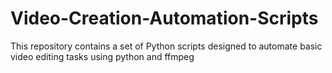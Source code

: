 # Video-Creation-Automation-Scripts
This repository contains a set of Python scripts designed to automate basic video editing tasks using python and ffmpeg
